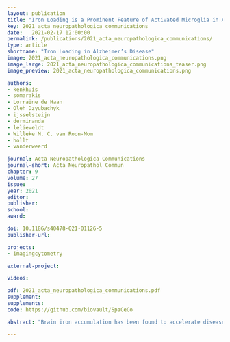 ```yaml
---
layout: publication
title: "Iron Loading is a Prominent Feature of Activated Microglia in Alzheimer’s Disease Patients"
key: 2021_acta_neuropathologica_communications
date:   2021-02-17 12:00:00
permalink: /publications/2021_acta_neuropathologica_communications/
type: article
shortname: "Iron Loading in Alzheimer’s Disease"
image: 2021_acta_neuropathologica_communications.png
image_large: 2021_acta_neuropathologica_communications_teaser.png
image_preview: 2021_acta_neuropathologica_communications.png

authors:
- kenkhuis
- somarakis
- Lorraine de Haan
- Oleh Dzyubachyk
- ijsselsteijn
- dermiranda
- lelieveldt
- Willeke M. C. van Roon-Mom
- hollt
- vanderweerd

journal: Acta Neuropathologica Communications
journal-short: Acta Neuropathol Commun
chapter: 9
volume: 27
issue: 
year: 2021
editor:
publisher:
school:
award:

doi: 10.1186/s40478-021-01126-5
publisher-url:

projects:
- imagingcytometry

external-project:

videos:

pdf: 2021_acta_neuropathologica_communications.pdf
supplement:
supplements:
code: https://github.com/biovault/SpaCeCo

abstract: "Brain iron accumulation has been found to accelerate disease progression in amyloid-β(Aβ) positive Alzheimer patients, though the mechanism is still unknown. Microglia have been identified as key players in the disease pathogenesis, and are highly reactive cells responding to aberrations such as increased iron levels. Therefore, using histological methods, multispectral immunofluorescence and an automated in-house developed microglia segmentation and analysis pipeline, we studied the occurrence of iron-accumulating microglia and the effect on its activation state in human Alzheimer brains. We identified a subset of microglia with increased expression of the iron storage protein ferritin light chain (FTL), together with increased Iba1 expression, decreased TMEM119 and P2RY12 expression. This activated microglia subset represented iron-accumulating microglia and appeared morphologically dystrophic. Multispectral immunofluorescence allowed for spatial analysis of FTL+Iba1+-microglia, which were found to be the predominant Aβ-plaque infiltrating microglia. Finally, an increase of FTL+Iba1+-microglia was seen in patients with high Aβ load and Tau load. These findings suggest iron to be taken up by microglia and to influence the functional phenotype of these cells, especially in conjunction with Aβ."

---
```

